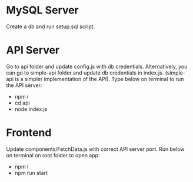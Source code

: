 # MySQL Server
Create a db and run setup.sql script.

# API Server
Go to api folder and update config.js with db credentials. Alternatively, you can go to simple-api folder and update db credentials in index.js. (simple-api is a simpler implementation of the API). Type below on terminal to run the API server:
* npm i
* cd api
* node index.js

# Frontend
Update components/FetchData.js with correct API server port. Run below on terminal on root folder to open app:
* npm i
* npm run start
